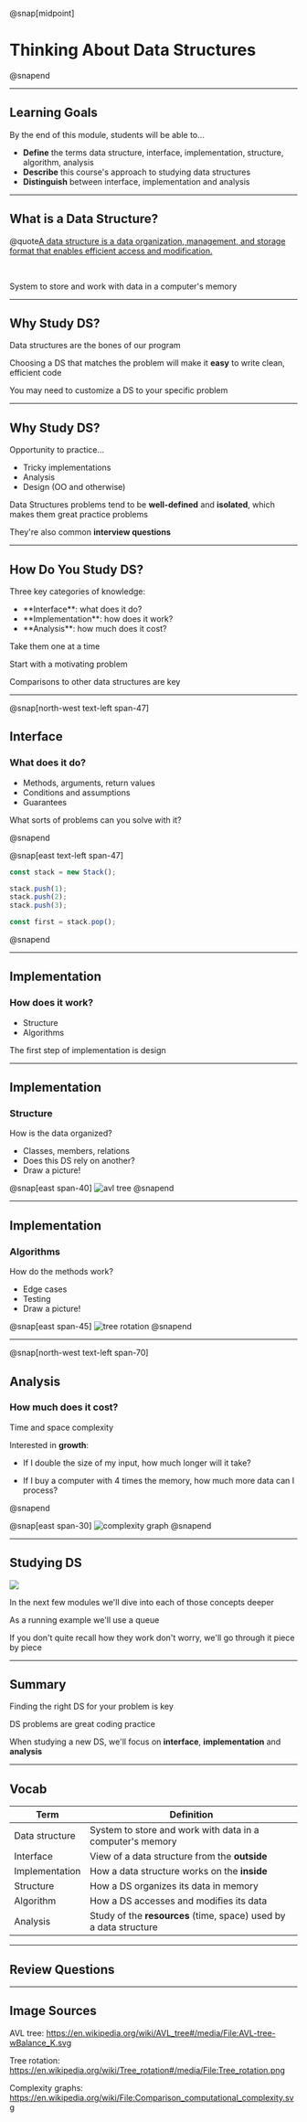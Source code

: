 @snap[midpoint]

# Thinking About Data Structures

@snapend

---

## Learning Goals

By the end of this module, students will be able to...

- **Define** the terms data structure, interface, implementation, structure, algorithm, analysis
- **Describe** this course's approach to studying data structures
- **Distinguish** between interface, implementation and analysis


---

## What is a Data Structure?

@quote[A data structure is a data organization, management, and storage format that enables efficient access and modification.](Wikipedia)

<br>

System to store and work with data in a computer's memory

---

## Why Study DS?

Data structures are the bones of our program

Choosing a DS that matches the problem will make it **easy** to write clean, efficient code

You may need to customize a DS to your specific problem

---

## Why Study DS?

Opportunity to practice...

- Tricky implementations
- Analysis
- Design (OO and otherwise)

Data Structures problems tend to be **well-defined** and **isolated**, which makes them great practice problems

They're also common **interview questions**

---

## How Do You Study DS?

Three key categories of knowledge:

<ul class="small">
<li>**Interface**: what does it do?</li>
<li>**Implementation**: how does it work?</li>
<li>**Analysis**: how much does it cost?</li>
</ul>

Take them one at a time

Start with a motivating problem

Comparisons to other data structures are key

---

@snap[north-west text-left span-47]

## Interface

### What does it do?

- Methods, arguments, return values
- Conditions and assumptions
- Guarantees

What sorts of problems can you solve with it?

@snapend

@snap[east text-left span-47]

```js zoom-12
const stack = new Stack();

stack.push(1);
stack.push(2);
stack.push(3);

const first = stack.pop();
```

@snapend

---

## Implementation

### How does it work?

- Structure
- Algorithms

The first step of implementation is design

---

## Implementation

### Structure

How is the data organized?

<ul>
<li>Classes, members, relations</li>
<li>Does this DS rely on another?</li>
<li>Draw a picture!</li>
</ul>

@snap[east span-40]
![avl tree](linear-ds/images/tads-avl-tree.png)
@snapend

---

## Implementation

### Algorithms

How do the methods work?

- Edge cases
- Testing
- Draw a picture!

@snap[east span-45]
![tree rotation](linear-ds/images/tads-tree-rotation.png)
@snapend

---

@snap[north-west text-left span-70]

## Analysis

### How much does it cost?

Time and space complexity

Interested in **growth**:

- If I double the size of my input, how much longer will it take?

- If I buy a computer with 4 times the memory, how much more data can I process?

@snapend

@snap[east span-30]
![complexity graph](linear-ds/images/tads-complexity-graphs.png)
@snapend

---

## Studying DS

![](linear-ds/images/tads-study-workflow.png)

In the next few modules we'll dive into each of those concepts deeper

As a running example we'll use a queue

If you don't quite recall how they work don't worry, we'll go through it piece by piece

---

## Summary

Finding the right DS for your problem is key

DS problems are great coding practice

When studying a new DS, we'll focus on **interface**, **implementation** and **analysis**

---

## Vocab

| Term           | Definition                                                        |
| -------------- | ----------------------------------------------------------------- |
| Data structure | System to store and work with data in a computer's memory         |
| Interface      | View of a data structure from the **outside**                     |
| Implementation | How a data structure works on the **inside**                      |
| Structure      | How a DS organizes its data in memory                             |
| Algorithm      | How a DS accesses and modifies its data                           |
| Analysis       | Study of the **resources** (time, space) used by a data structure |

---

## Review Questions

---

## Image Sources

AVL tree: https://en.wikipedia.org/wiki/AVL_tree#/media/File:AVL-tree-wBalance_K.svg

Tree rotation: https://en.wikipedia.org/wiki/Tree_rotation#/media/File:Tree_rotation.png

Complexity graphs: https://en.wikipedia.org/wiki/File:Comparison_computational_complexity.svg
